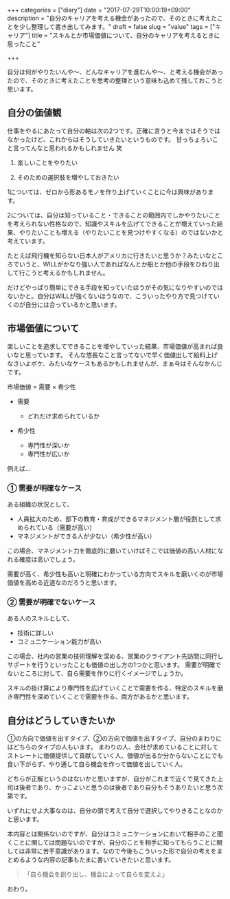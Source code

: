 +++
categories = ["diary"]
date = "2017-07-29T10:00:19+09:00"
description = "自分のキャリアを考える機会があったので、そのときに考えたことを少し整理して書き出してみます。"
draft = false 
slug = "value"
tags = ["キャリア"]
title = "スキルとか市場価値について、自分のキャリアを考えるときに思ったこと"

+++

自分は何がやりたいんや〜、どんなキャリアを進むんや〜、と考える機会があったので、そのときに考えたことを思考の整理という意味も込めて残しておこうと思います。

## 自分の価値観

仕事をやるにあたって自分の軸は次の2つです。正確に言うと今まではそうではなかったけど、これからはそうしていきたいというものです。
甘っちょろいこと言ってんなと思われるかもしれません 笑


1. 楽しいことをやりたい

1. そのための選択肢を増やしておきたい

1については、ゼロから形あるモノを作り上げていくことに今は興味があります。

2については、自分は知っていること・できることの範囲内でしかやりたいことを考えられない性格なので、知識やスキルを広げてできることが増えていった結果、やりたいことも増える（やりたいことを見つけやすくなる）のではないかと考えています。

たとえば飛行機を知らない日本人がアメリカに行きたいと思うか？みたいなところでいうと、WILLがかなり強い人であればなんとか船とか他の手段をひねり出して行こうと考えるかもしれません。

だけどやっぱり簡単にできる手段を知っていたほうがその気になりやすいのではないかと。自分はWILLが強くないほうなので、こういったやり方で見つけていくのが自分には合っているかと思います。 


## 市場価値について

楽しいことを追求してできることを増やしていった結果、市場価値が高まれば良いなと思っています。
そんな悠長なこと言ってないで早く価値出して給料上げなさいよボケ、みたいなケースもあるかもしれませんが、まぁ今はそんなかんじです。

市場価値 = 需要 × 希少性

- 需要
    - どれだけ求められているか

- 希少性
    - 専門性が深いか
    - 専門性が広いか

例えば…

### ① 需要が明確なケース

ある組織の状況として、

- 人員拡大のため、部下の教育・育成ができるマネジメント層が役割として求められている（需要が高い）
- マネジメントができる人が少ない（希少性が高い）

この場合、マネジメント力を徹底的に磨いていけばそこでは価値の高い人材になれる確度は高いでしょう。

需要が高く、希少性も高いと明確にわかっている方向でスキルを磨いくのが市場価値を高める近道なのだろうと思います。

### ② 需要が明確でないケース

ある人のスキルとして、

- 技術に詳しい
- コミュニケーション能力が高い

この場合、社内の営業の技術理解を深める、営業のクライアント先訪問に同行しサポートを行うといったことも価値の出し方の1つかと思います。
需要が明確でないところに対して、自ら需要を作りに行くイメージでしょうか。

スキルの掛け算により専門性を広げていくことで需要を作る、特定のスキルを磨き専門性を深めていくことで需要を作る、両方があるかと思います。


## 自分はどうしていきたいか

①の方向で価値を出すタイプ、②の方向で価値を出すタイプ、自分のまわりにはどちらのタイプの人もいます。
まわりの人、会社が求めていることに対してストレートに価値提供して貢献していく人、価値が出るか分からないことにでも食い下がらず、やり通して自ら機会を作って価値を出していく人。

どちらが正解というのはないかと思いますが、自分がこれまで近くで見てきた上司は後者であり、かっこよいと思うのは後者であり自分もそうありたいと思う次第です。

いずれにせよ大事なのは、自分の頭で考えて自分で選択してやりきることなのかと思います。

本内容とは関係ないのですが、自分はコミュニケーションにおいて相手のこと聞くことに関しては問題ないのですが、自分のことを相手に知ってもらうことに関しては非常に苦手意識があります。なので今後もこういった形で自分の考えをまとめるような内容の記事もたまに書いていきたいと思います。

>「自ら機会を創り出し、機会によって自らを変えよ」

おわり。
